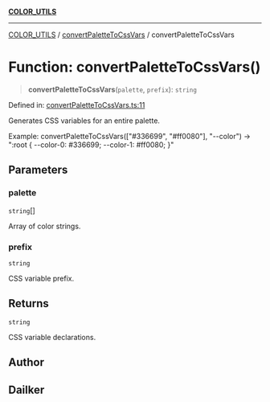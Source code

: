 [**COLOR_UTILS**](../../README.md)

***

[COLOR_UTILS](../../README.md) / [convertPaletteToCssVars](../README.md) / convertPaletteToCssVars

# Function: convertPaletteToCssVars()

> **convertPaletteToCssVars**(`palette`, `prefix`): `string`

Defined in: [convertPaletteToCssVars.ts:11](https://github.com/dailker/everyutil/blob/0ec5ce08552e5059ec58e2975404aeb74a6202b1/src/color/convertPaletteToCssVars.ts#L11)

Generates CSS variables for an entire palette.

Example: convertPaletteToCssVars(["#336699", "#ff0080"], "--color") → ":root { --color-0: #336699; --color-1: #ff0080; }"

## Parameters

### palette

`string`[]

Array of color strings.

### prefix

`string`

CSS variable prefix.

## Returns

`string`

CSS variable declarations.

## Author

## Dailker
